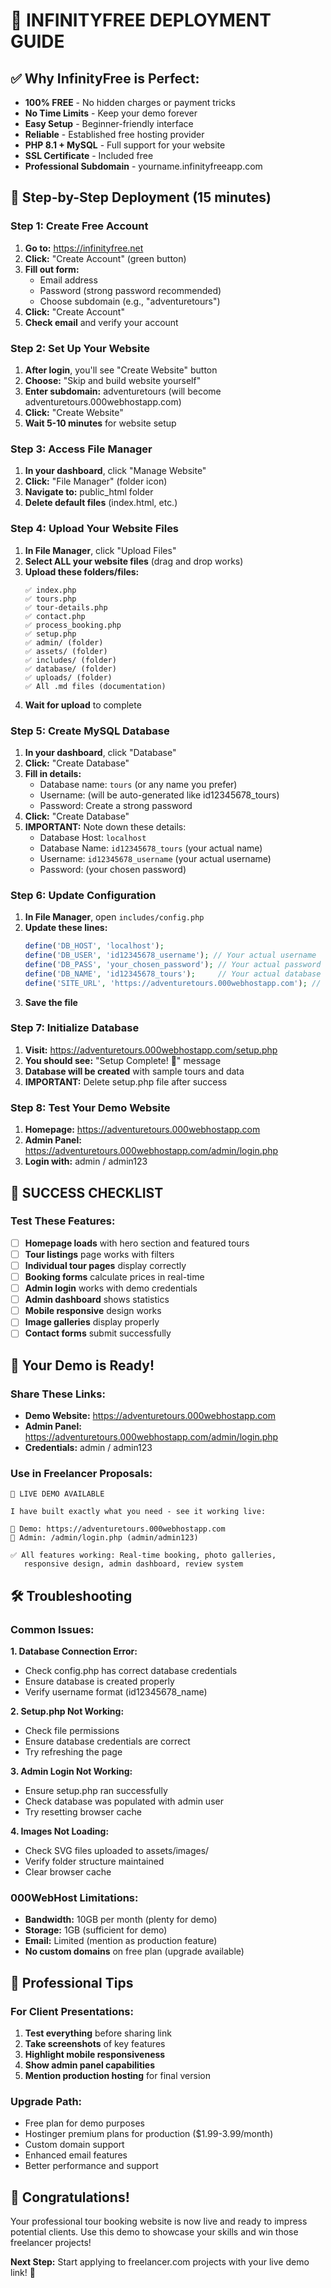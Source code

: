 # 🎯 INFINITYFREE DEPLOYMENT GUIDE

## ✅ Why InfinityFree is Perfect:
- **100% FREE** - No hidden charges or payment tricks
- **No Time Limits** - Keep your demo forever
- **Easy Setup** - Beginner-friendly interface
- **Reliable** - Established free hosting provider
- **PHP 8.1 + MySQL** - Full support for your website
- **SSL Certificate** - Included free
- **Professional Subdomain** - yourname.infinityfreeapp.com

## 🚀 Step-by-Step Deployment (15 minutes)

### Step 1: Create Free Account
1. **Go to:** https://infinityfree.net
2. **Click:** "Create Account" (green button)
3. **Fill out form:**
   - Email address
   - Password (strong password recommended)
   - Choose subdomain (e.g., "adventuretours")
4. **Click:** "Create Account"
5. **Check email** and verify your account

### Step 2: Set Up Your Website
1. **After login**, you'll see "Create Website" button
2. **Choose:** "Skip and build website yourself"
3. **Enter subdomain:** adventuretours (will become adventuretours.000webhostapp.com)
4. **Click:** "Create Website"
5. **Wait 5-10 minutes** for website setup

### Step 3: Access File Manager
1. **In your dashboard**, click "Manage Website"
2. **Click:** "File Manager" (folder icon)
3. **Navigate to:** public_html folder
4. **Delete default files** (index.html, etc.)

### Step 4: Upload Your Website Files
1. **In File Manager**, click "Upload Files"
2. **Select ALL your website files** (drag and drop works)
3. **Upload these folders/files:**
   ```
   ✅ index.php
   ✅ tours.php
   ✅ tour-details.php
   ✅ contact.php
   ✅ process_booking.php
   ✅ setup.php
   ✅ admin/ (folder)
   ✅ assets/ (folder)
   ✅ includes/ (folder)
   ✅ database/ (folder)
   ✅ uploads/ (folder)
   ✅ All .md files (documentation)
   ```
4. **Wait for upload** to complete

### Step 5: Create MySQL Database
1. **In your dashboard**, click "Database"
2. **Click:** "Create Database"
3. **Fill in details:**
   - Database name: `tours` (or any name you prefer)
   - Username: (will be auto-generated like id12345678_tours)
   - Password: Create a strong password
4. **Click:** "Create Database"
5. **IMPORTANT:** Note down these details:
   - Database Host: `localhost`
   - Database Name: `id12345678_tours` (your actual name)
   - Username: `id12345678_username` (your actual username)
   - Password: (your chosen password)

### Step 6: Update Configuration
1. **In File Manager**, open `includes/config.php`
2. **Update these lines:**
   ```php
   define('DB_HOST', 'localhost');
   define('DB_USER', 'id12345678_username'); // Your actual username
   define('DB_PASS', 'your_chosen_password'); // Your actual password
   define('DB_NAME', 'id12345678_tours');     // Your actual database name
   define('SITE_URL', 'https://adventuretours.000webhostapp.com'); // Your URL
   ```
3. **Save the file**

### Step 7: Initialize Database
1. **Visit:** https://adventuretours.000webhostapp.com/setup.php
2. **You should see:** "Setup Complete! 🎉" message
3. **Database will be created** with sample tours and data
4. **IMPORTANT:** Delete setup.php file after success

### Step 8: Test Your Demo Website
1. **Homepage:** https://adventuretours.000webhostapp.com
2. **Admin Panel:** https://adventuretours.000webhostapp.com/admin/login.php
3. **Login with:** admin / admin123

## 🎉 SUCCESS CHECKLIST

### Test These Features:
- [ ] **Homepage loads** with hero section and featured tours
- [ ] **Tour listings** page works with filters
- [ ] **Individual tour pages** display correctly
- [ ] **Booking forms** calculate prices in real-time
- [ ] **Admin login** works with demo credentials
- [ ] **Admin dashboard** shows statistics
- [ ] **Mobile responsive** design works
- [ ] **Image galleries** display properly
- [ ] **Contact forms** submit successfully

## 🎯 Your Demo is Ready!

### Share These Links:
- **Demo Website:** https://adventuretours.000webhostapp.com
- **Admin Panel:** https://adventuretours.000webhostapp.com/admin/login.php
- **Credentials:** admin / admin123

### Use in Freelancer Proposals:
```
🎯 LIVE DEMO AVAILABLE

I have built exactly what you need - see it working live:

🔗 Demo: https://adventuretours.000webhostapp.com
👤 Admin: /admin/login.php (admin/admin123)

✅ All features working: Real-time booking, photo galleries, 
   responsive design, admin dashboard, review system
```

## 🛠️ Troubleshooting

### Common Issues:

**1. Database Connection Error:**
- Check config.php has correct database credentials
- Ensure database is created properly
- Verify username format (id12345678_name)

**2. Setup.php Not Working:**
- Check file permissions
- Ensure database credentials are correct
- Try refreshing the page

**3. Admin Login Not Working:**
- Ensure setup.php ran successfully
- Check database was populated with admin user
- Try resetting browser cache

**4. Images Not Loading:**
- Check SVG files uploaded to assets/images/
- Verify folder structure maintained
- Clear browser cache

### 000WebHost Limitations:
- **Bandwidth:** 10GB per month (plenty for demo)
- **Storage:** 1GB (sufficient for demo)
- **Email:** Limited (mention as production feature)
- **No custom domains** on free plan (upgrade available)

## 💼 Professional Tips

### For Client Presentations:
1. **Test everything** before sharing link
2. **Take screenshots** of key features
3. **Highlight mobile responsiveness**
4. **Show admin panel capabilities**
5. **Mention production hosting** for final version

### Upgrade Path:
- Free plan for demo purposes
- Hostinger premium plans for production ($1.99-3.99/month)
- Custom domain support
- Enhanced email features
- Better performance and support

## 🎊 Congratulations!

Your professional tour booking website is now live and ready to impress potential clients. Use this demo to showcase your skills and win those freelancer projects!

**Next Step:** Start applying to freelancer.com projects with your live demo link! 🚀